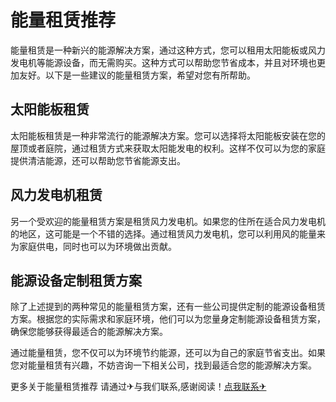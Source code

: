 # 能量租赁推荐

能量租赁是一种新兴的能源解决方案，通过这种方式，您可以租用太阳能板或风力发电机等能源设备，而无需购买。这种方式可以帮助您节省成本，并且对环境也更加友好。以下是一些建议的能量租赁方案，希望对您有所帮助。

## 太阳能板租赁

太阳能板租赁是一种非常流行的能源解决方案。您可以选择将太阳能板安装在您的屋顶或者庭院，通过租赁方式来获取太阳能发电的权利。这样不仅可以为您的家庭提供清洁能源，还可以帮助您节省能源支出。

## 风力发电机租赁

另一个受欢迎的能量租赁方案是租赁风力发电机。如果您的住所在适合风力发电机的地区，这可能是一个不错的选择。通过租赁风力发电机，您可以利用风的能量来为家庭供电，同时也可以为环境做出贡献。

## 能源设备定制租赁方案

除了上述提到的两种常见的能量租赁方案，还有一些公司提供定制的能源设备租赁方案。根据您的实际需求和家庭环境，他们可以为您量身定制能源设备租赁方案，确保您能够获得最适合的能源解决方案。

通过能量租赁，您不仅可以为环境节约能源，还可以为自己的家庭节省支出。如果您对能量租赁有兴趣，不妨咨询一下相关公司，找到最适合您的能源解决方案。

更多关于能量租赁推荐 请通过✈与我们联系,感谢阅读！[点我联系✈](https://en.G208.com)